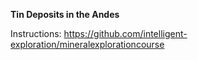 **Tin Deposits in the Andes** 

Instructions: https://github.com/intelligent-exploration/mineralexplorationcourse
